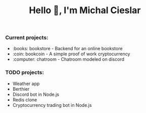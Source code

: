 <h1 align="center">Hello 👋, I'm Michal Cieslar</h1>
<br>

<h3>Current projects:</h3>
<ul>
  <li>:books: bookstore - Backend for an online bookstore</li>
  <li>:coin: bookcoin - A simple proof of work cryptocurrency</li>
  <li>:computer: chatroom - Chatroom modeled on discord</li>
</ul>

<h3>TODO projects:</h3>
<ul>
  <li>Weather app</li>
  <li>Berthier</li>
  <li>Discord bot in Node.js</li>
  <li>Redis clone</li>
  <li>Cryptocurrency trading bot in Node.js</li>
</ul>
</br>
